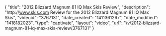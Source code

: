 {
    "title": "2012 Blizzard Magnum 81 IQ Max Skis Review",
    "description": "http:\/\/www.skis.com Review for the 2012 Blizzard Magnum 81 IQ Max Skis",
    "videoid": "3767131",
    "date_created": "1411361267",
    "date_modified": "1418182023",
    "type": "captivate",
    "layout": "video",
    "url": "\/v\/2012-blizzard-magnum-81-iq-max-skis-review\/3767131"
}